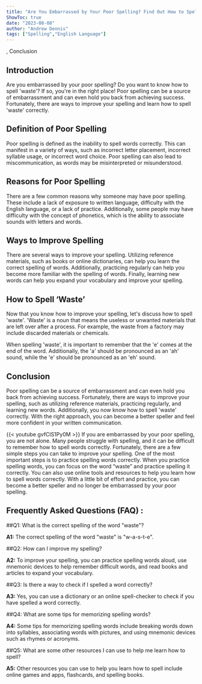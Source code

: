 ```yaml
---
title: "Are You Embarrassed by Your Poor Spelling? Find Out How to Spell 'Waste' Now!"
ShowToc: true 
date: "2023-08-08"
author: "Andrew Dennis" 
tags: ["Spelling","English Language"]
---
```

, Conclusion

## Introduction
Are you embarrassed by your poor spelling? Do you want to know how to spell 'waste'? If so, you're in the right place! Poor spelling can be a source of embarrassment and can even hold you back from achieving success. Fortunately, there are ways to improve your spelling and learn how to spell 'waste' correctly.

## Definition of Poor Spelling
Poor spelling is defined as the inability to spell words correctly. This can manifest in a variety of ways, such as incorrect letter placement, incorrect syllable usage, or incorrect word choice. Poor spelling can also lead to miscommunication, as words may be misinterpreted or misunderstood.

## Reasons for Poor Spelling
There are a few common reasons why someone may have poor spelling. These include a lack of exposure to written language, difficulty with the English language, or a lack of practice. Additionally, some people may have difficulty with the concept of phonetics, which is the ability to associate sounds with letters and words.

## Ways to Improve Spelling
There are several ways to improve your spelling. Utilizing reference materials, such as books or online dictionaries, can help you learn the correct spelling of words. Additionally, practicing regularly can help you become more familiar with the spelling of words. Finally, learning new words can help you expand your vocabulary and improve your spelling.

## How to Spell ‘Waste’
Now that you know how to improve your spelling, let's discuss how to spell 'waste'. 'Waste' is a noun that means the useless or unwanted materials that are left over after a process. For example, the waste from a factory may include discarded materials or chemicals.

When spelling 'waste', it is important to remember that the 'e' comes at the end of the word. Additionally, the 'a' should be pronounced as an 'ah' sound, while the 'e' should be pronounced as an 'eh' sound.

## Conclusion
Poor spelling can be a source of embarrassment and can even hold you back from achieving success. Fortunately, there are ways to improve your spelling, such as utilizing reference materials, practicing regularly, and learning new words. Additionally, you now know how to spell 'waste' correctly. With the right approach, you can become a better speller and feel more confident in your written communication.

{{< youtube gvfClS1Py0M >}} 
If you are embarrassed by your poor spelling, you are not alone. Many people struggle with spelling, and it can be difficult to remember how to spell words correctly. Fortunately, there are a few simple steps you can take to improve your spelling. One of the most important steps is to practice spelling words correctly. When you practice spelling words, you can focus on the word “waste” and practice spelling it correctly. You can also use online tools and resources to help you learn how to spell words correctly. With a little bit of effort and practice, you can become a better speller and no longer be embarrassed by your poor spelling.

## Frequently Asked Questions (FAQ) :
##Q1: What is the correct spelling of the word "waste"?

**A1:** The correct spelling of the word "waste" is "w-a-s-t-e".

##Q2: How can I improve my spelling?

**A2:** To improve your spelling, you can practice spelling words aloud, use mnemonic devices to help remember difficult words, and read books and articles to expand your vocabulary.

##Q3: Is there a way to check if I spelled a word correctly?

**A3:** Yes, you can use a dictionary or an online spell-checker to check if you have spelled a word correctly.

##Q4: What are some tips for memorizing spelling words?

**A4:** Some tips for memorizing spelling words include breaking words down into syllables, associating words with pictures, and using mnemonic devices such as rhymes or acronyms.

##Q5: What are some other resources I can use to help me learn how to spell?

**A5:** Other resources you can use to help you learn how to spell include online games and apps, flashcards, and spelling books.





